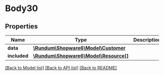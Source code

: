 # Body30

## Properties
Name | Type | Description | Notes
------------ | ------------- | ------------- | -------------
**data** | [**\Rundum\Shopware6\Model\Customer**](Customer.md) |  | [optional] 
**included** | [**\Rundum\Shopware6\Model\Resource[]**](Resource.md) |  | [optional] 

[[Back to Model list]](../../README.md#documentation-for-models) [[Back to API list]](../../README.md#documentation-for-api-endpoints) [[Back to README]](../../README.md)

